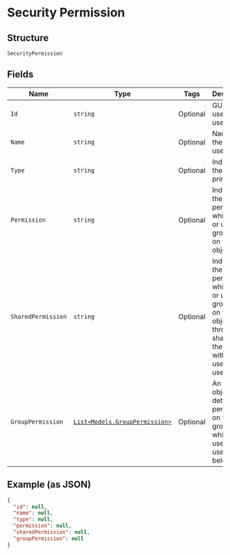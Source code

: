
# Security Permission

## Structure

`SecurityPermission`

## Fields

| Name | Type | Tags | Description |
|  --- | --- | --- | --- |
| `Id` | `string` | Optional | GUID of the user or user group |
| `Name` | `string` | Optional | Name of the user or user group |
| `Type` | `string` | Optional | Indicates the type of principal |
| `Permission` | `string` | Optional | Indicates the permission which user or user group has on the object |
| `SharedPermission` | `string` | Optional | Indicates the permission which user or user group has on the object through sharing of the object with this user or user group |
| `GroupPermission` | [`List<Models.GroupPermission>`](../../doc/models/group-permission.md) | Optional | An array of object with details of permission on the user groups to which the user or user group belongs |

## Example (as JSON)

```json
{
  "id": null,
  "name": null,
  "type": null,
  "permission": null,
  "sharedPermission": null,
  "groupPermission": null
}
```

